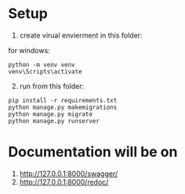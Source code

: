 # Setup
1. create virual envierment in this folder: 

for windows:
```
python -m venv venv
venv\Scripts\activate
```


2. run from this folder:
```
pip install -r requirements.txt
python manage.py makemigrations
python manage.py migrate
python manage.py runserver
```

# Documentation will be on
1. http://127.0.0.1:8000/swagger/
2. http://127.0.0.1:8000/redoc/